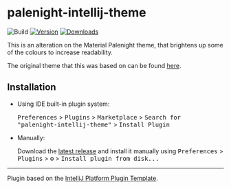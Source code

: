 # palenight-intellij-theme

![Build](https://github.com/lankydan/palenight-intellij-theme/workflows/Build/badge.svg)
[![Version](https://img.shields.io/jetbrains/plugin/v/PLUGIN_ID.svg)](https://plugins.jetbrains.com/plugin/PLUGIN_ID)
[![Downloads](https://img.shields.io/jetbrains/plugin/d/PLUGIN_ID.svg)](https://plugins.jetbrains.com/plugin/PLUGIN_ID)

<!-- Plugin description -->
This is an alteration on the Material Palenight theme, that brightens up some of the colours to increase readability.

The original theme that this was based on can be found [here](https://plugins.jetbrains.com/plugin/12124-material-theme-ui-lite).
<!-- Plugin description end -->

## Installation

- Using IDE built-in plugin system:
  
  <kbd>Preferences</kbd> > <kbd>Plugins</kbd> > <kbd>Marketplace</kbd> > <kbd>Search for "palenight-intellij-theme"</kbd> >
  <kbd>Install Plugin</kbd>
  
- Manually:

  Download the [latest release](https://github.com/lankydan/palenight-intellij-theme/releases/latest) and install it manually using
  <kbd>Preferences</kbd> > <kbd>Plugins</kbd> > <kbd>⚙️</kbd> > <kbd>Install plugin from disk...</kbd>


---
Plugin based on the [IntelliJ Platform Plugin Template][template].

[template]: https://github.com/JetBrains/intellij-platform-plugin-template
